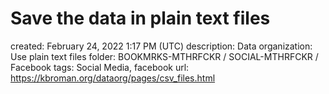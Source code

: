 # Save the data in plain text files

created: February 24, 2022 1:17 PM (UTC)
description: Data organization: Use plain text files
folder: BOOKMRKS-MTHRFCKR / SOCIAL-MTHRFCKR / Facebook
tags: Social Media, facebook
url: https://kbroman.org/dataorg/pages/csv_files.html